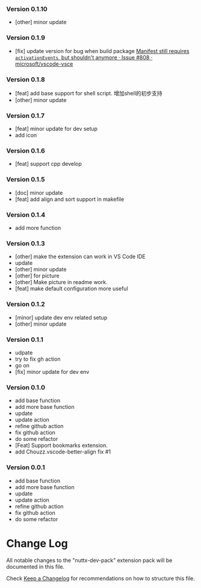 ### Version 0.1.10
- [other] minor update

### Version 0.1.9
- [fix] update version for bug when build package [Manifest still requires `activationEvents`, but shouldn't anymore · Issue #808 · microsoft/vscode-vsce](https://github.com/microsoft/vscode-vsce/issues/808)

### Version 0.1.8
- [feat] add base support for shell script. 增加shell的初步支持
- [other] minor update

### Version 0.1.7
- [feat] minor update for dev setup
- add icon

### Version 0.1.6
- [feat] support cpp develop

### Version 0.1.5
- [doc] minor update
- [feat] add align and sort support in makefile

### Version 0.1.4

- add more function

### Version 0.1.3
- [other] make the extension can work in VS Code IDE
- update
- [other] minor update
- [other] for picture
- [other] Make picture in readme work.
- [feat] make default configuration more useful

### Version 0.1.2
- [minor] update dev env related setup
- [other] minor update

### Version 0.1.1
- udpate
- try to fix gh action
- go on
- [fix] minor update for dev env

### Version 0.1.0
- add base function
- add more base function
- update
- update action
- refine github action
- fix github action
- do some refactor
- [Feat] Support bookmarks extension.
- add Chouzz.vscode-better-align fix #1

### Version 0.0.1
- add base function
- add more base function
- update
- update action
- refine github action
- fix github action
- do some refactor

# Change Log

All notable changes to the "nuttx-dev-pack" extension pack will be documented in this file.

Check [Keep a Changelog](http://keepachangelog.com/) for recommendations on how to structure this file.
